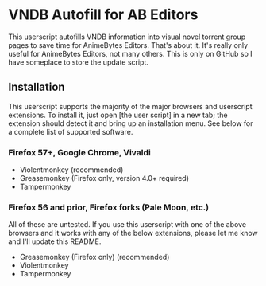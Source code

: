 # VNDB Autofill for AB Editors

This userscript autofills VNDB information into visual novel torrent group pages to save time for AnimeBytes Editors. That's about it. It's really only useful for AnimeBytes Editors, not many others. This is only on GitHub so I have someplace to store the update script.

## Installation

This userscript supports the majority of the major browsers and userscript extensions. To install it, just open [the user script] in a new tab; the extension should detect it and bring up an installation menu. See below for a complete list of supported software.

### Firefox 57+, Google Chrome, Vivaldi

* Violentmonkey (recommended)
* Greasemonkey (Firefox only, version 4.0+ required)
* Tampermonkey

### Firefox 56 and prior, Firefox forks (Pale Moon, etc.)

All of these are untested. If you use this userscript with one of the above browsers and it works with any of the below extensions, please let me know and I'll update this README.

* Greasemonkey (Firefox only) (recommended)
* Violentmonkey
* Tampermonkey

